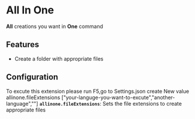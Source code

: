 # All In One

**All** creations you want in **One** command

## Features

- Create a folder with appropriate files 

## Configuration
To excute this extension please run F5,go to Settings.json 
create New value 
allinone.fileExtensions ["your-languge-you-want-to-excute","another-language",""]
**`allinone.fileExtensions`**: Sets the file extensions to create appropriate files 

